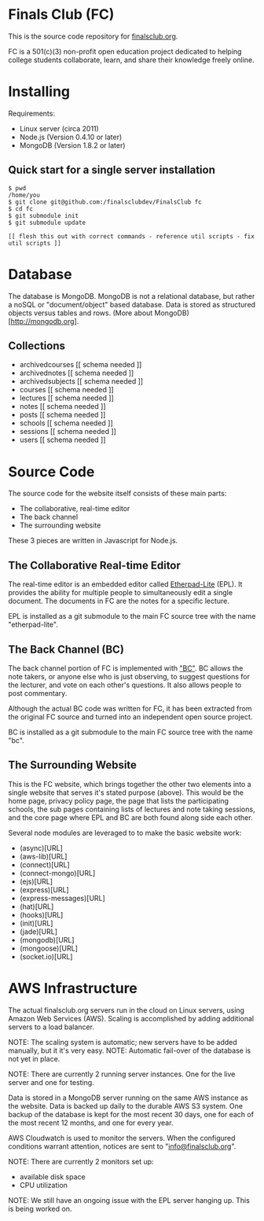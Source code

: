 
# Finals Club (FC)

This is the source code repository for [finalsclub.org](http://finalsclub.org/).

FC is a 501(c)(3) non-profit open education project dedicated to
helping college students collaborate, learn, and share their knowledge freely online.


# Installing

Requirements:

- Linux server (circa 2011)
- Node.js (Version 0.4.10 or later)
- MongoDB (Version  1.8.2 or later)

## Quick start for a single server installation

	$ pwd
	/home/you
	$ git clone git@github.com:/finalsclubdev/FinalsClub fc
	$ cd fc
	$ git submodule init
	$ git submodule update

	[[ flesh this out with correct commands - reference util scripts - fix util scripts ]]


# Database

The database is MongoDB.
MongoDB is not a relational database, but rather a noSQL or "document/object" based database.
Data is stored as structured objects versus tables and rows.
(More about MongoDB)[http://mongodb.org].

## Collections

- archivedcourses
	[[ schema needed ]]
- archivednotes
	[[ schema needed ]]
- archivedsubjects
	[[ schema needed ]]
- courses
	[[ schema needed ]]
- lectures
	[[ schema needed ]]
- notes
	[[ schema needed ]]
- posts
	[[ schema needed ]]
- schools
	[[ schema needed ]]
- sessions
	[[ schema needed ]]
- users
	[[ schema needed ]]



# Source Code

The source code for the website itself consists of these main parts:

- The collaborative, real-time editor
- The back channel
- The surrounding website

These 3 pieces are written in Javascript for Node.js.

## The Collaborative Real-time Editor 

The real-time editor is an embedded editor called
[Etherpad-Lite](https://github.com/Pita/etherpad-lite) (EPL).
It provides the ability for multiple people to simultaneously edit a single document.
The documents in FC are the notes for a specific lecture.

EPL is installed as a git submodule to the main FC source tree with the name "etherpad-lite".


## The Back Channel (BC)

The back channel portion of FC is implemented with ["BC"](https://github.com/FinalsClubDev/bc).
BC allows the note takers, or anyone else who is just observing,
to suggest questions for the lecturer, and vote on each other's questions.
It also allows people to post commentary.

Although the actual BC code was written for FC, it has been extracted from the original
FC source and turned into an independent open source project.

BC is installed as a git submodule to the main FC source tree with the name "bc".


## The Surrounding Website

This is the FC website, which brings together the other two elements into
a single website that serves it's stated purpose (above).
This would be the home page, privacy policy page, the page that lists the participating
schools, the sub pages containing lists of lectures and note taking sessions, and the
core page where EPL and BC are both found along side each other. 

Several node modules are leveraged to to make the basic website work:

- (async)[URL]
- (aws-lib)[URL]
- (connect)[URL]
- (connect-mongo)[URL]
- (ejs)[URL]
- (express)[URL]
- (express-messages)[URL]
- (hat)[URL]
- (hooks)[URL]
- (init)[URL]
- (jade)[URL]
- (mongodb)[URL]
- (mongoose)[URL]
- (socket.io)[URL]



# AWS Infrastructure

The actual finalsclub.org servers run in the cloud on Linux servers, using Amazon Web Services (AWS).
Scaling is accomplished by adding additional servers to a load balancer.

NOTE: The scaling system is automatic; new servers have to be added manually, but it it's very easy.
NOTE: Automatic fail-over of the database is not yet in place.

NOTE: There are currently 2 running server instances.  One for the live server and one for testing.

Data is stored in a MongoDB server running on the same AWS instance as the website.
Data is backed up daily to the durable AWS S3 system.
One backup of the database is kept for the most recent 30 days, one for each of the most
recent 12 months, and one for every year.

AWS Cloudwatch is used to monitor the servers.
When the configured conditions warrant attention, notices are sent to "info@finalsclub.org".

NOTE: There are currently 2 monitors set up:

- available disk space
- CPU utilization

NOTE: We still have an ongoing issue with the EPL server hanging up.  This is being worked on.




